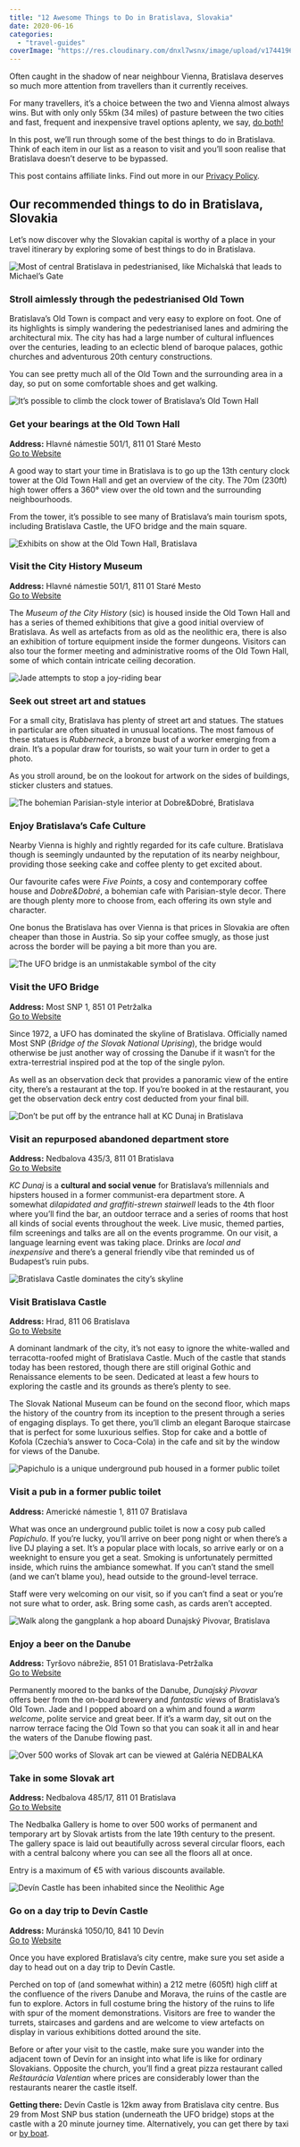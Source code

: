 ```yaml
---
title: "12 Awesome Things to Do in Bratislava, Slovakia"
date: 2020-06-16
categories: 
  - "travel-guides"
coverImage: "https://res.cloudinary.com/dnxl7wsnx/image/upload/v1744196263/bratislava-guide-feature-20_ewqznz.jpg"
---
```


Often caught in the shadow of near neighbour Vienna, Bratislava deserves so much more attention from travellers than it currently receives.

For many travellers, it’s a choice between the two and Vienna almost always wins. But with only only 55km (34 miles) of pasture between the two cities and fast, frequent and inexpensive travel options aplenty, we say, [do both!](https://heretotravel.com/vienna-to-bratislava)

In this post, we’ll run through some of the best things to do in Bratislava. Think of each item in our list as a reason to visit and you’ll soon realise that Bratislava doesn’t deserve to be bypassed.

This post contains affiliate links. Find out more in our [Privacy Policy](https://giveback.guide/privacy).

## Our recommended things to do in Bratislava, Slovakia

Let’s now discover why the Slovakian capital is worthy of a place in your travel itinerary by exploring some of best things to do in Bratislava.

![Most of central Bratislava in pedestrianised, like Michalská that leads to Michael’s Gate](https://res.cloudinary.com/dnxl7wsnx/image/upload/v1745833081/bratislava-restaurant-exterior-1024x683.jpg_zf67bs.webp)

### Stroll aimlessly through the pedestrianised Old Town

Bratislava’s Old Town is compact and very easy to explore on foot. One of its highlights is simply wandering the pedestrianised lanes and admiring the architectural mix. The city has had a large number of cultural influences over the centuries, leading to an eclectic blend of baroque palaces, gothic churches and adventurous 20th century constructions.

You can see pretty much all of the Old Town and the surrounding area in a day, so put on some comfortable shoes and get walking.

![It’s possible to climb the clock tower of Bratislava’s Old Town Hall](https://res.cloudinary.com/dnxl7wsnx/image/upload/v1744817737/bratislava-slovenia-square-1024x683.jpg_pwi3bg.webp)

### Get your bearings at the Old Town Hall

**Address:** Hlavné námestie 501/1, 811 01 Staré Mesto  
[Go to Website](http://www.muzeum.bratislava.sk/en/)

A good way to start your time in Bratislava is to go up the 13th century clock tower at the Old Town Hall and get an overview of the city. The 70m (230ft) high tower offers a 360° view over the old town and the surrounding neighbourhoods.

From the tower, it’s possible to see many of Bratislava’s main tourism spots, including Bratislava Castle, the UFO bridge and the main square.

![Exhibits on show at the Old Town Hall, Bratislava](https://res.cloudinary.com/dnxl7wsnx/image/upload/v1745833081/bratislava-torture-chair-1024x683.jpg_jsbnlo.webp)

### Visit the City History Museum

**Address:** Hlavné námestie 501/1, 811 01 Staré Mesto  
[Go to Website](http://www.muzeum.bratislava.sk/en/)

The _Museum of the City History_ (sic) is housed inside the Old Town Hall and has a series of themed exhibitions that give a good initial overview of Bratislava. As well as artefacts from as old as the neolithic era, there is also an exhibition of torture equipment inside the former dungeons. Visitors can also tour the former meeting and administrative rooms of the Old Town Hall, some of which contain intricate ceiling decoration.

![Jade attempts to stop a joy-riding bear](https://res.cloudinary.com/dnxl7wsnx/image/upload/v1745833080/bratislava-jade-bear-graffiti-1024x683.jpg_awcvyr.webp)

### Seek out street art and statues

For a small city, Bratislava has plenty of street art and statues. The statues in particular are often situated in unusual locations. The most famous of these statues is _Rubberneck_, a bronze bust of a worker emerging from a drain. It’s a popular draw for tourists, so wait your turn in order to get a photo.

As you stroll around, be on the lookout for artwork on the sides of buildings, sticker clusters and statues.

![The bohemian Parisian-style interior at Dobre&Dobré, Bratislava](https://res.cloudinary.com/dnxl7wsnx/image/upload/v1744196458/dobre-dobre-bratislava-interior.jpg_ks2tic.webp)

### Enjoy Bratislava’s Cafe Culture

Nearby Vienna is highly and rightly regarded for its cafe culture. Bratislava though is seemingly undaunted by the reputation of its nearby neighbour, providing those seeking cake and coffee plenty to get excited about.

Our favourite cafes were _Five Points_, a cosy and contemporary coffee house and _Dobre&Dobré_, a bohemian cafe with Parisian-style decor. There are though plenty more to choose from, each offering its own style and character.

One bonus the Bratislava has over Vienna is that prices in Slovakia are often cheaper than those in Austria. So sip your coffee smugly, as those just across the border will be paying a bit more than you are.

![The UFO bridge is an unmistakable symbol of the city](https://res.cloudinary.com/dnxl7wsnx/image/upload/v1745833079/bratislava-danube-ufo-bridge-1024x683.jpg_vzeilb.webp)

### Visit the UFO Bridge

**Address:** Most SNP 1, 851 01 Petržalka  
[Go to Website](https://www.u-f-o.sk/en/index.html)

Since 1972, a UFO has dominated the skyline of Bratislava. Officially named Most SNP (_Bridge of the Slovak National Uprising_), the bridge would otherwise be just another way of crossing the Danube if it wasn’t for the extra-terrestrial inspired pod at the top of the single pylon.

As well as an observation deck that provides a panoramic view of the entire city, there’s a restaurant at the top. If you’re booked in at the restaurant, you get the observation deck entry cost deducted from your final bill.

![Don’t be put off by the entrance hall at KC Dunaj in Bratislava](https://res.cloudinary.com/dnxl7wsnx/image/upload/v1744196680/kc-dunaj-bratislava-bar.jpg_o6tnlm.webp)

### Visit an repurposed abandoned department store

**Address:** Nedbalova 435/3, 811 01 Bratislava  
[Go to Website](https://www.kcdunaj.sk/)

_KC Dunaj_ is a **cultural and social venue** for Bratislava’s millennials and hipsters housed in a former communist-era department store. A somewhat _dilapidated and graffiti-strewn stairwell_ leads to the 4th floor where you’ll find the bar, an outdoor terrace and a series of rooms that host all kinds of social events throughout the week. Live music, themed parties, film screenings and talks are all on the events programme. On our visit, a language learning event was taking place. Drinks are _local and inexpensive_ and there’s a general friendly vibe that reminded us of Budapest’s ruin pubs.

![Bratislava Castle dominates the city’s skyline](https://res.cloudinary.com/dnxl7wsnx/image/upload/v1745833079/bratislava-bratislava-castle-1024x683.jpg_pahyva.webp)

### Visit Bratislava Castle

**Address:** Hrad, 811 06 Bratislava  
[Go to Website](https://www.visitbratislava.com/places/bratislava-castle/)

A dominant landmark of the city, it’s not easy to ignore the white-walled and terracotta-roofed might of Bratislava Castle. Much of the castle that stands today has been restored, though there are still original Gothic and Renaissance elements to be seen. Dedicated at least a few hours to exploring the castle and its grounds as there’s plenty to see.

The Slovak National Museum can be found on the second floor, which maps the history of the country from its inception to the present through a series of engaging displays. To get there, you’ll climb an elegant Baroque staircase that is perfect for some luxurious selfies. Stop for cake and a bottle of Kofola (Czechia’s answer to Coca-Cola) in the cafe and sit by the window for views of the Danube.

![Papichulo is a unique underground pub housed in a former public toilet](https://res.cloudinary.com/dnxl7wsnx/image/upload/v1745833080/bratislava-papichulo-1024x683.jpg_tctygn.webp)

### Visit a pub in a former public toilet

**Address:** Americké námestie 1, 811 07 Bratislava

What was once an underground public toilet is now a cosy pub called _Papichulo_. If you’re lucky, you’ll arrive on beer pong night or when there’s a live DJ playing a set. It’s a popular place with locals, so arrive early or on a weeknight to ensure you get a seat. Smoking is unfortunately permitted inside, which ruins the ambiance somewhat. If you can’t stand the smell (and we can’t blame you), head outside to the ground-level terrace.

Staff were very welcoming on our visit, so if you can’t find a seat or you’re not sure what to order, ask. Bring some cash, as cards aren’t accepted.

![Walk along the gangplank a hop aboard Dunajský Pivovar, Bratislava](https://res.cloudinary.com/dnxl7wsnx/image/upload/v1744196271/bratislava-matt-jade-beer-1024x768.jpg_qnn9oa.webp)

### Enjoy a beer on the Danube

**Address:** Tyršovo nábrežie, 851 01 Bratislava-Petržalka  
[Go to Website](http://www.dunajskypivovar.sk/)

Permanently moored to the banks of the Danube, _Dunajský Pivovar_ offers beer from the on-board brewery and _fantastic views_ of Bratislava’s Old Town. Jade and I popped aboard on a whim and found a _warm welcome_, polite service and great beer. If it’s a warm day, sit out on the narrow terrace facing the Old Town so that you can soak it all in and hear the waters of the Danube flowing past.

![Over 500 works of Slovak art can be viewed at Galéria NEDBALKA](https://res.cloudinary.com/dnxl7wsnx/image/upload/v1745833080/bratislava-nedbalka-gallery-1024x683.jpg_dcwbrd.webp)

### Take in some Slovak art

**Address:** Nedbalova 485/17, 811 01 Bratislava  
[Go to Website](https://www.nedbalka.sk/en/)

The Nedbalka Gallery is home to over 500 works of permanent and temporary art by Slovak artists from the late 19th century to the present. The gallery space is laid out beautifully across several circular floors, each with a central balcony where you can see all the floors all at once.

Entry is a maximum of €5 with various discounts available.

![Devín Castle has been inhabited since the Neolithic Age](https://res.cloudinary.com/dnxl7wsnx/image/upload/v1745833079/bratislava-devin-castle-1024x683.jpg_erwfja.webp)

### Go on a day trip to Devín Castle

**Address:** Muránská 1050/10, 841 10 Devín  
[Go to](http://www.muzeum.bratislava.sk/en/vismo/dokumenty2.asp?id_org=700016&id=1025) [Website](https://www.visitbratislava.com/places/devin-castle/)

Once you have explored Bratislava’s city centre, make sure you set aside a day to head out on a day trip to Devín Castle.

Perched on top of (and somewhat within) a 212 metre (605ft) high cliff at the confluence of the rivers Danube and Morava, the ruins of the castle are fun to explore. Actors in full costume bring the history of the ruins to life with spur of the moment demonstrations. Visitors are free to wander the turrets, staircases and gardens and are welcome to view artefacts on display in various exhibitions dotted around the site.

Before or after your visit to the castle, make sure you wander into the adjacent town of Devín for an insight into what life is like for ordinary Slovakians. Opposite the church, you’ll find a great pizza restaurant called _Reštaurácia Valentian_ where prices are considerably lower than the restaurants nearer the castle itself.

****Getting there:**** Devín Castle is 12km away from Bratislava city centre. Bus 29 from Most SNP bus station (underneath the UFO bridge) stops at the castle with a 20 minute journey time. Alternatively, you can get there by taxi or [by boat](https://www.lod.sk/en/cruises-2/).
